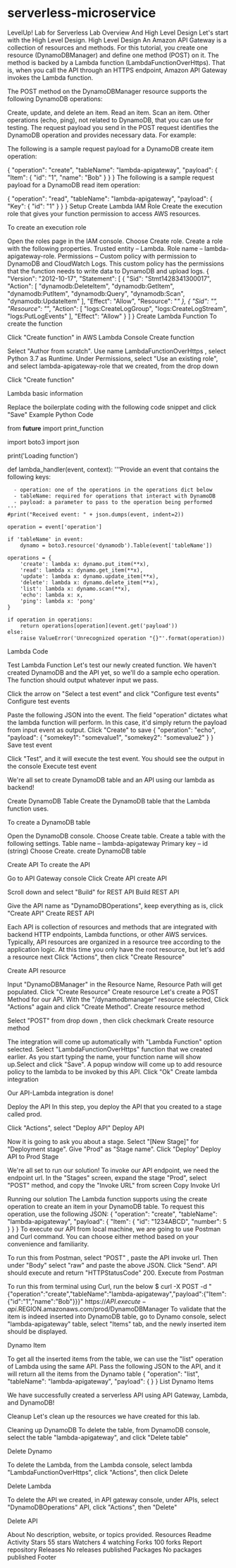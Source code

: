 # serverless-microservice
LevelUp! Lab for Serverless
Lab Overview And High Level Design
Let's start with the High Level Design. High Level Design An Amazon API Gateway is a collection of resources and methods. For this tutorial, you create one resource (DynamoDBManager) and define one method (POST) on it. The method is backed by a Lambda function (LambdaFunctionOverHttps). That is, when you call the API through an HTTPS endpoint, Amazon API Gateway invokes the Lambda function.

The POST method on the DynamoDBManager resource supports the following DynamoDB operations:

Create, update, and delete an item.
Read an item.
Scan an item.
Other operations (echo, ping), not related to DynamoDB, that you can use for testing.
The request payload you send in the POST request identifies the DynamoDB operation and provides necessary data. For example:

The following is a sample request payload for a DynamoDB create item operation:

{
    "operation": "create",
    "tableName": "lambda-apigateway",
    "payload": {
        "Item": {
            "id": "1",
            "name": "Bob"
        }
    }
}
The following is a sample request payload for a DynamoDB read item operation:

{
    "operation": "read",
    "tableName": "lambda-apigateway",
    "payload": {
        "Key": {
            "id": "1"
        }
    }
}
Setup
Create Lambda IAM Role
Create the execution role that gives your function permission to access AWS resources.

To create an execution role

Open the roles page in the IAM console.
Choose Create role.
Create a role with the following properties.
Trusted entity – Lambda.
Role name – lambda-apigateway-role.
Permissions – Custom policy with permission to DynamoDB and CloudWatch Logs. This custom policy has the permissions that the function needs to write data to DynamoDB and upload logs.
{
"Version": "2012-10-17",
"Statement": [
{
  "Sid": "Stmt1428341300017",
  "Action": [
    "dynamodb:DeleteItem",
    "dynamodb:GetItem",
    "dynamodb:PutItem",
    "dynamodb:Query",
    "dynamodb:Scan",
    "dynamodb:UpdateItem"
  ],
  "Effect": "Allow",
  "Resource": "*"
},
{
  "Sid": "",
  "Resource": "*",
  "Action": [
    "logs:CreateLogGroup",
    "logs:CreateLogStream",
    "logs:PutLogEvents"
  ],
  "Effect": "Allow"
}
]
}
Create Lambda Function
To create the function

Click "Create function" in AWS Lambda Console
Create function

Select "Author from scratch". Use name LambdaFunctionOverHttps , select Python 3.7 as Runtime. Under Permissions, select "Use an existing role", and select lambda-apigateway-role that we created, from the drop down

Click "Create function"

Lambda basic information

Replace the boilerplate coding with the following code snippet and click "Save"
Example Python Code

from __future__ import print_function

import boto3
import json

print('Loading function')


def lambda_handler(event, context):
    '''Provide an event that contains the following keys:

      - operation: one of the operations in the operations dict below
      - tableName: required for operations that interact with DynamoDB
      - payload: a parameter to pass to the operation being performed
    '''
    #print("Received event: " + json.dumps(event, indent=2))

    operation = event['operation']

    if 'tableName' in event:
        dynamo = boto3.resource('dynamodb').Table(event['tableName'])

    operations = {
        'create': lambda x: dynamo.put_item(**x),
        'read': lambda x: dynamo.get_item(**x),
        'update': lambda x: dynamo.update_item(**x),
        'delete': lambda x: dynamo.delete_item(**x),
        'list': lambda x: dynamo.scan(**x),
        'echo': lambda x: x,
        'ping': lambda x: 'pong'
    }

    if operation in operations:
        return operations[operation](event.get('payload'))
    else:
        raise ValueError('Unrecognized operation "{}"'.format(operation))
Lambda Code

Test Lambda Function
Let's test our newly created function. We haven't created DynamoDB and the API yet, so we'll do a sample echo operation. The function should output whatever input we pass.

Click the arrow on "Select a test event" and click "Configure test events"
Configure test events

Paste the following JSON into the event. The field "operation" dictates what the lambda function will perform. In this case, it'd simply return the payload from input event as output. Click "Create" to save
{
    "operation": "echo",
    "payload": {
        "somekey1": "somevalue1",
        "somekey2": "somevalue2"
    }
}
Save test event

Click "Test", and it will execute the test event. You should see the output in the console
Execute test event

We're all set to create DynamoDB table and an API using our lambda as backend!

Create DynamoDB Table
Create the DynamoDB table that the Lambda function uses.

To create a DynamoDB table

Open the DynamoDB console.
Choose Create table.
Create a table with the following settings.
Table name – lambda-apigateway
Primary key – id (string)
Choose Create.
create DynamoDB table

Create API
To create the API

Go to API Gateway console
Click Create API
create API

Scroll down and select "Build" for REST API
Build REST API

Give the API name as "DynamoDBOperations", keep everything as is, click "Create API"
Create REST API

Each API is collection of resources and methods that are integrated with backend HTTP endpoints, Lambda functions, or other AWS services. Typically, API resources are organized in a resource tree according to the application logic. At this time you only have the root resource, but let's add a resource next
Click "Actions", then click "Create Resource"

Create API resource

Input "DynamoDBManager" in the Resource Name, Resource Path will get populated. Click "Create Resource"
Create resource
Let's create a POST Method for our API. With the "/dynamodbmanager" resource selected, Click "Actions" again and click "Create Method".
Create resource method

Select "POST" from drop down , then click checkmark
Create resource method

The integration will come up automatically with "Lambda Function" option selected. Select "LambdaFunctionOverHttps" function that we created earlier. As you start typing the name, your function name will show up.Select and click "Save". A popup window will come up to add resource policy to the lambda to be invoked by this API. Click "Ok"
Create lambda integration

Our API-Lambda integration is done!

Deploy the API
In this step, you deploy the API that you created to a stage called prod.

Click "Actions", select "Deploy API"
Deploy API

Now it is going to ask you about a stage. Select "[New Stage]" for "Deployment stage". Give "Prod" as "Stage name". Click "Deploy"
Deploy API to Prod Stage

We're all set to run our solution! To invoke our API endpoint, we need the endpoint url. In the "Stages" screen, expand the stage "Prod", select "POST" method, and copy the "Invoke URL" from screen
Copy Invoke Url

Running our solution
The Lambda function supports using the create operation to create an item in your DynamoDB table. To request this operation, use the following JSON:
{
    "operation": "create",
    "tableName": "lambda-apigateway",
    "payload": {
        "Item": {
            "id": "1234ABCD",
            "number": 5
        }
    }
}
To execute our API from local machine, we are going to use Postman and Curl command. You can choose either method based on your convenience and familiarity.

To run this from Postman, select "POST" , paste the API invoke url. Then under "Body" select "raw" and paste the above JSON. Click "Send". API should execute and return "HTTPStatusCode" 200.
Execute from Postman

To run this from terminal using Curl, run the below
$ curl -X POST -d "{\"operation\":\"create\",\"tableName\":\"lambda-apigateway\",\"payload\":{\"Item\":{\"id\":\"1\",\"name\":\"Bob\"}}}" https://$API.execute-api.$REGION.amazonaws.com/prod/DynamoDBManager
To validate that the item is indeed inserted into DynamoDB table, go to Dynamo console, select "lambda-apigateway" table, select "Items" tab, and the newly inserted item should be displayed.

Dynamo Item

To get all the inserted items from the table, we can use the "list" operation of Lambda using the same API. Pass the following JSON to the API, and it will return all the items from the Dynamo table
{
    "operation": "list",
    "tableName": "lambda-apigateway",
    "payload": {
    }
}
List Dynamo Items

We have successfully created a serverless API using API Gateway, Lambda, and DynamoDB!

Cleanup
Let's clean up the resources we have created for this lab.

Cleaning up DynamoDB
To delete the table, from DynamoDB console, select the table "lambda-apigateway", and click "Delete table"

Delete Dynamo

To delete the Lambda, from the Lambda console, select lambda "LambdaFunctionOverHttps", click "Actions", then click Delete

Delete Lambda

To delete the API we created, in API gateway console, under APIs, select "DynamoDBOperations" API, click "Actions", then "Delete"

Delete API

About
No description, website, or topics provided.
Resources
 Readme
 Activity
Stars
 55 stars
Watchers
 4 watching
Forks
 100 forks
Report repository
Releases
No releases published
Packages
No packages published
Footer
